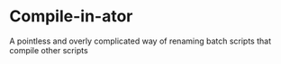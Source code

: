 # Compile-in-ator
 A pointless and overly complicated way of renaming batch scripts that compile other scripts

